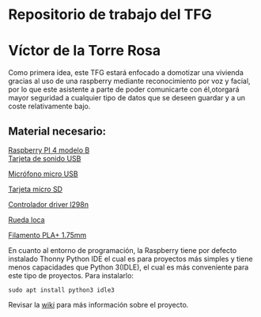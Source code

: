 # Repositorio de trabajo del TFG
# Víctor de la Torre Rosa

Como primera idea, este TFG estará enfocado a domotizar una vivienda
gracias al uso de una raspberry mediante reconocimiento por voz y facial, por lo
que este asistente a parte de poder comunicarte con él,otorgará mayor seguridad 
a cualquier tipo de datos que se deseen guardar y a un coste relativamente bajo.

## Material necesario:

[Raspberry PI 4 modelo B](https://www.amazon.es/Raspberry-Modelo-Cortex-A72-1-50GHz-Bluetooth/dp/B0CJ4XHZ4G/ref=sr_1_1_sspa?__mk_es_ES=%C3%85M%C3%85%C5%BD%C3%95%C3%91&crid=2PC3BKPDGNP9T&dib=eyJ2IjoiMSJ9.JC3sH7yAJO39e093s-s2MB6--RiRzs-pjKdtN28bw4srryrt8yXVd_wlzPO6hZgCq65K9AIH0sEG8kIDFgwSwnUxb_3y7JMFhehZRV-qRK4q7s-8fuFh4BpcBpOn1te7EJRr5AVPRmkBUKH2ti3ZGQohnMS5g0jRL4OfybnpCzHtRZgkbL3BvtNnmg6A5q_bO4v8Zi9Tdfq2Zysh5MiLonG4nbrQSjwAGCp623wJUGLhmTqBmGMq7fRzUz901oXxqFyWpDAWdAaHiye8vOZ3lhnQlDJQ0a11zAcqKcjIi5Q.MRYY3SQNXola7rxlXhBrxfLWnvFT1A1Et7W2cSlP5Eo&dib_tag=se&keywords=RASPBERRY+PI+4&qid=1720372489&s=computers&sprefix=raspberry+pi+4%2Ccomputers%2C125&sr=1-1-spons&sp_csd=d2lkZ2V0TmFtZT1zcF9hdGY&psc=1)  
[Tarjeta de sonido USB](https://www.amazon.es/dp/B00DHD8PPE?ref=ppx_yo2ov_dt_b_product_details&th=1)

[Micrófono micro USB](https://www.amazon.es/gp/product/B08BHM9VVW/ref=ox_sc_act_title_1?smid=A19HXCV96LJNAY&psc=1)

[Tarjeta micro SD](https://es.aliexpress.com/item/1005004635543631.html?src=google&src=google&albch=shopping&acnt=439-079-4345&slnk=&plac=&mtctp=&albbt=Google_7_shopping&albagn=888888&isSmbAutoCall=false&needSmbHouyi=false&albcp=18928172568&albag=&trgt=&crea=es1005004635543631&netw=x&device=c&albpg=&albpd=es1005004635543631&gclid=CjwKCAjwjaWoBhAmEiwAXz8DBYf6haE6xSgjybUdS7EWzRFEFk05sSMhARAr1vwOo0HNLKLyF9iLgBoCo6UQAvD_BwE&gclsrc=aw.ds&aff_fcid=3aec91ffbc8a497c9827789aa2d28dc9-1695144512619-01772-UneMJZVf&aff_fsk=UneMJZVf&aff_platform=aaf&sk=UneMJZVf&aff_trace_key=3aec91ffbc8a497c9827789aa2d28dc9-1695144512619-01772-UneMJZVf&terminal_id=30f772f43aff415480e751d9893a0371&afSmartRedirect=y)

[Controlador driver l298n](https://www.amazon.es/OcioDual-Controlador-Motores-Driver-Stepper/dp/B07YNR5KWP/ref=asc_df_B07YNR5KWP/?tag=googshopes-21&linkCode=df0&hvadid=699788246605&hvpos=&hvnetw=g&hvrand=7518927531183041364&hvpone=&hvptwo=&hvqmt=&hvdev=c&hvdvcmdl=&hvlocint=&hvlocphy=1005492&hvtargid=pla-1875528526707&psc=1&mcid=18ec99e215033d9bab88ec609c0d53ed&gad_source=1)

[Rueda loca](https://www.planetaelectronico.com/rueda-loca-para-robot-diy-p-16998.html)

[Filamento PLA+ 1.75mm](https://www.amazon.es/SUNLU-PLA-3D-1-75mm-dimensional/dp/B07W47D4YZ/ref=sr_1_7?adgrpid=56241830615&dib=eyJ2IjoiMSJ9.g7hg6OyKWiLrTanEhk-fKywiKIyOsiKR45ynx-ZTt6r6zbl7amja3D1CtVccgyp-DLGewO5o4y5UaSDSiLOEP9YVyt5wZ2KMSE7lFJ6X2E_NZoHGe7bz33r0Q_iQH_wCeEBZhHDrooyH46gV14oGGYs3YH_goPcVtE8y-ekbCES2ojM8JPz5Ir-DnOyjfCGWTg6ieLfnH2yzscTeS7EHVxVWRNCIhz8EtJ2be_TVIU9Ql2PIqXyTJH4V9ogW1GjcUrAnALJs7PXWhNziALDGNUguiUv66gBt25NyGV8vDKQ.d5SL9a-RmHAiHKj83hFGjjMEGJok65WnPHJJnA4HVms&dib_tag=se&hvadid=685380943437&hvdev=c&hvlocphy=1005492&hvnetw=g&hvqmt=e&hvrand=8207918468773664201&hvtargid=kwd-320431463035&hydadcr=17380_2261118&keywords=plastico%2Bimpresora%2B3d&qid=1720372270&sr=8-7&th=1)

En cuanto al entorno de programación, la Raspberry tiene por defecto 
instalado Thonny Python IDE el cual es para proyectos más simples y tiene menos
capacidades que Python 3(IDLE), el cual es más conveniente para este tipo de 
proyectos. Para instalarlo:

```
sudo apt install python3 idle3
``` 

Revisar la [wiki](https://github.com/RoboticsURJC/tfg-vdelatorre/wiki) para más información sobre el proyecto.
